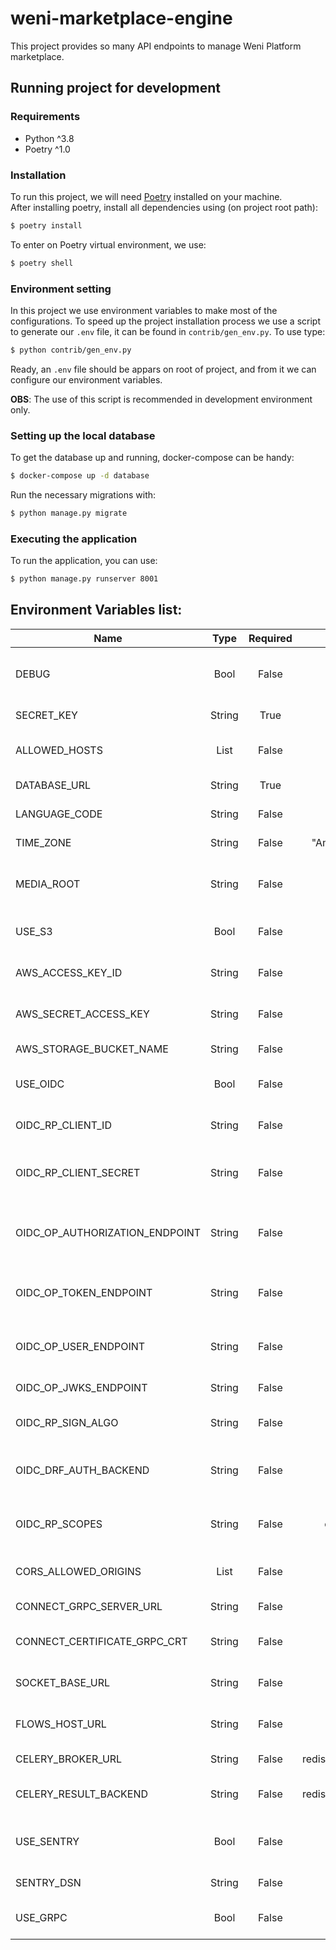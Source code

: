 # weni-marketplace-engine
This project provides so many API endpoints to manage Weni Platform marketplace.

## Running project for development

### Requirements
- Python ^3.8
- Poetry ^1.0

### Installation
To run this project, we will need [Poetry](https://python-poetry.org/docs/) installed on your machine.  
After installing poetry, install all dependencies using (on project root path):
```sh
$ poetry install
```

To enter on Poetry virtual environment, we use:
```sh
$ poetry shell
```

### Environment setting

In this project we use environment variables to make most of the configurations.
To speed up the project installation process we use a script to generate our `.env` file, it can be found in `contrib/gen_env.py`. To use type:

```sh
$ python contrib/gen_env.py
```
Ready, an `.env` file should be appars on root of project, and from it we can configure our environment variables.

**OBS**: The use of this script is recommended in development environment only.

### Setting up the local database

To get the database up and running, docker-compose can be handy:
```sh
$ docker-compose up -d database
```

Run the necessary migrations with:
```sh
$ python manage.py migrate
```

### Executing the application

To run the application, you can use:
```sh
$ python manage.py runserver 8001
```


## Environment Variables list:


| Name                           	|  Type  	| Required 	|         Default        	| Description                                                                                                                                                                          	|
|--------------------------------	|:------:	|:--------:	|:----------------------:	|--------------------------------------------------------------------------------------------------------------------------------------------------------------------------------------	|
| DEBUG                          	|  Bool  	|   False  	|          True          	| If True, debug actions are made and shown in stdout.                                                                                                                                 	|
| SECRET_KEY                     	| String 	|   True   	|          None          	| [Django's required SECRET_KEY.](https://docs.djangoproject.com/en/3.2/ref/settings/#secret-key)                                                                                   	|
| ALLOWED_HOSTS                  	|  List  	|   False  	|          None          	| [Django's ALLOWED_HOSTS variable](https://docs.djangoproject.com/en/3.2/ref/settings/#allowed-hosts)                                                                                 	|
| DATABASE_URL                   	| String 	|   True   	|          None          	| Postgres database URL.                                                                                                                                                               	|
| LANGUAGE_CODE                  	| String 	|   False  	|        "en-us"         	| Language code used in i18n.                                                                                                                                                          	|
| TIME_ZONE                      	| String 	|   False  	|    "America/Maceio"    	| Application time zone.                                                                                                                                                               	|
| MEDIA_ROOT                     	| String 	|   False  	|        "media/"        	| The default medias folder if S3 is not provided.                                                                                                                                     	|
| USE_S3                         	|  Bool  	|   False  	|          False         	| Boolean that defines if S3 should be used.                                                                                                                                           	|
| AWS_ACCESS_KEY_ID              	| String 	|   False  	|          None          	| Amazon S3 bucket Access Key.                                                                                                                                                         	|
| AWS_SECRET_ACCESS_KEY          	| String 	|   False  	|          None          	| Amazon S3 bucket Secret Key.                                                                                                                                                         	|
| AWS_STORAGE_BUCKET_NAME        	| String 	|   False  	|          None          	| Amazon S3 bucket name.                                                                                                                                                               	|
| USE_OIDC                       	|  Bool  	|   False  	|          False         	| Boolean that defines if OIDC should be used.                                                                                                                                         	|
| OIDC_RP_CLIENT_ID              	| String 	|   False  	|          None          	| [OpenID Connect client ID provided by your OP.](https://mozilla-django-oidc.readthedocs.io/en/stable/settings.html#OIDC_RP_CLIENT_ID)                                                	|
| OIDC_RP_CLIENT_SECRET          	| String 	|   False  	|          None          	| [OpenID Connect client secret provided by your OP](https://mozilla-django-oidc.readthedocs.io/en/stable/settings.html#OIDC_RP_CLIENT_SECRET)                                         	|
| OIDC_OP_AUTHORIZATION_ENDPOINT 	| String 	|   False  	|          None          	| [URL of your OpenID Connect provider authorization endpoint.](https://mozilla-django-oidc.readthedocs.io/en/stable/settings.html#OIDC_OP_AUTHORIZATION_ENDPOINT)                     	|
| OIDC_OP_TOKEN_ENDPOINT         	| String 	|   False  	|          None          	| [URL of your OpenID Connect provider token endpoint](https://mozilla-django-oidc.readthedocs.io/en/stable/settings.html#OIDC_OP_TOKEN_ENDPOINT)                                      	|
| OIDC_OP_USER_ENDPOINT          	| String 	|   False  	|          None          	| [URL of your OpenID Connect provider userinfo endpoint](https://mozilla-django-oidc.readthedocs.io/en/stable/settings.html#OIDC_OP_USER_ENDPOINT)                                    	|
| OIDC_OP_JWKS_ENDPOINT          	| String 	|   False  	|          None          	| [URL of the OIDC OP jwks endpoint](https://mozilla-django-oidc.readthedocs.io/en/stable/installation.html?highlight=JWKS#choose-the-appropriate-algorithm)                           	|
| OIDC_RP_SIGN_ALGO              	| String 	|   False  	|          HS256         	| [Sets the algorithm the IdP uses to sign ID tokens.](https://mozilla-django-oidc.readthedocs.io/en/stable/settings.html#OIDC_RP_SIGN_ALGO)                                           	|
| OIDC_DRF_AUTH_BACKEND          	| String 	|   False  	|          None          	| [Sets the default rest framework integration of OIDC with Django](https://mozilla-django-oidc.readthedocs.io/en/stable/drf.html?highlight=DRF#drf-django-rest-framework-integration) 	|
| OIDC_RP_SCOPES                 	| String 	|   False  	|      openid email      	| [The OpenID Connect scopes to request during login.](https://mozilla-django-oidc.readthedocs.io/en/stable/settings.html#OIDC_RP_SCOPES)                                              	|
| CORS_ALLOWED_ORIGINS           	|  List  	|   False  	|           [ ]          	| Allowed Origins at CORS configuration.                                                                                                                                               	|
| CONNECT_GRPC_SERVER_URL        	| String 	|   False  	|          None          	| URL of gRPC Connect client.                                                                                                                                                          	|
| CONNECT_CERTIFICATE_GRPC_CRT   	| String 	|   False  	|          None          	| Certificate of gRPC Connect client.                                                                                                                                                  	|
| SOCKET_BASE_URL                	| String 	|   False  	|          None          	| Base URL of a [Weni Web Chat Socket](https://github.com/Ilhasoft/weni-webchat-socket) application                                                                                    	|
| FLOWS_HOST_URL                 	| String 	|   False  	|          None          	| Base URL of a  [Weni Flows](https://github.com/Ilhasoft/rapidpro)  application.                                                                                                      	|
| CELERY_BROKER_URL              	| String 	|   False  	| redis://localhost:6379 	| [Default broker URL.](https://docs.celeryproject.org/en/stable/userguide/configuration.html#std-setting-broker_url)                                                                  	|
| CELERY_RESULT_BACKEND          	| String 	|   False  	| redis://localhost:6379 	| [The backend used to store task results](https://docs.celeryproject.org/en/stable/userguide/configuration.html#result-backend)                                                       	|
| USE_SENTRY                     	|  Bool  	|   False  	|          False         	| Boolean that defines if Sentry should be initialized.                                                                                                                                	|
| SENTRY_DSN                     	| String 	|   False  	|          None          	| Sentry's DSN URL.                                                                                                                                                                    	|
| USE_GRPC                       	|  Bool  	|   False  	|          False         	| Boolean that defines if GRPC should be used.                                                                                                                                         	|
